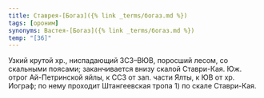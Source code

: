 ```yaml
---
title: Ставрея-[Богаз]({% link _terms/богаз.md %})
tags: [ороним]
synonyms: Вастея-[Богаз]({% link _terms/богаз.md %})
temp: "[З6]"
---
```


Узкий крутой хр., ниспадающий ЗСЗ–ВЮВ, поросший лесом, со скальными поясами;
заканчивается внизу скалой Ставри-Кая. Юж. отрог Ай-Петринской яйлы, к ССЗ от
зап. части Ялты, к ЮВ от хр. Иограф; по нему проходит Штангеевская тропа 1) по
скале Ставри-Кая.
